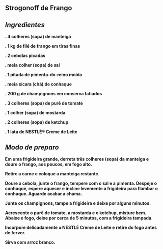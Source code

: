## Strogonoff de Frango 

## _Ingredientes_

**. 4 colheres (sopa) de manteiga**

**. 1 kg de filé de frango em tiras finas**

**. 2 cebolas picadas**

**. meia colher (sopa) de sal**

**. 1 pitada de pimenta-do-reino moída**

**. meia xícara (chá) de conhaque**

**. 200 g de champignons em conserva fatiados**

**. 3 colheres (sopa) de purê de tomate**

**. 1 colher (sopa) de mostarda**

**. 2 colheres (sopa) de ketchup**

**. 1 lata de NESTLÉ® Creme de Leite**

## _Modo de preparo_

**Em uma frigideira grande, derreta três colheres (sopa) da manteiga e doure o frango, aos poucos, em fogo alto.**

**Retire a carne e coloque a manteiga restante.**

**Doure a cebola, junte o frango, tempere com o sal e a pimenta. Despeje o conhaque, espere aquecer e incline levemente a frigideira para flambar o conhaque. Aguarde acabar a chama.**

**Junte os champignons, tampe a frigideira e deixe por alguns minutos.**

**Acrescente o purê de tomate, a mostarda e o ketchup, misture bem. Abaixe o fogo, deixe por cerca de 5 minutos, com a frigideira tampada.**

**Incorpore delicadamente o NESTLÉ Creme de Leite e retire do fogo antes de ferver.**

**Sirva com arroz branco.**